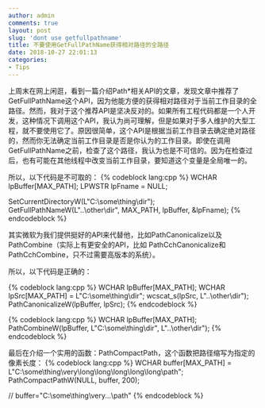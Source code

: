 ```yaml
---
author: admin
comments: true
layout: post
slug: 'dont use getfullpathname'
title: 不要使用GetFullPathName获得相对路径的全路径
date: 2018-10-27 22:01:13
categories:
- Tips
---
```


上周末在网上闲逛，看到一篇介绍Path*相关API的文章，发现文章中推荐了GetFullPathName这个API，因为他能方便的获得相对路径对于当前工作目录的全路径。然而，我对于这个推荐API是坚决反对的。如果所有工程代码都是一个人开发，这种情况下调用这个API，我认为尚可理解，但是如果对于多人维护的大型工程，就不要使用它了。原因很简单，这个API是根据当前工作目录去确定绝对路径的，然而你无法确定当前工作目录是否是你认为的工作目录。即使在调用GetFullPathName之前，检查了这个路径，我认为也是不可信的。因为在检查过后，也有可能在其他线程中改变当前工作目录，要知道这个变量是全局唯一的。  

所以，以下代码是不可取的：
{% codeblock lang:cpp %}
WCHAR lpBuffer[MAX_PATH];
LPWSTR lpFname = NULL;

SetCurrentDirectoryW(L"C:\\some\\thing\\dir");
GetFullPathNameW(L"..\\other\\dir", MAX_PATH, lpBuffer, &lpFname);
{% endcodeblock %}

其实微软为我们提供挺好的API来代替他，比如PathCanonicalize以及PathCombine（实际上有更安全的API，比如 PathCchCanonicalize和PathCchCombine，只不过需要高版本的系统）。

所以，以下代码是正确的：

{% codeblock lang:cpp %}
WCHAR lpBuffer[MAX_PATH];
WCHAR lpSrc[MAX_PATH] = L"C:\\some\\thing\\dir";
wcscat_s(lpSrc, L"..\\other\\dir");
PathCanonicalizeW(lpBuffer, lpSrc);
{% endcodeblock %}

{% codeblock lang:cpp %}
WCHAR lpBuffer[MAX_PATH];
PathCombineW(lpBuffer, L"C:\\some\\thing\\dir", L"..\\other\\dir");
{% endcodeblock %}

最后在介绍一个实用的函数：PathCompactPath，这个函数把路径缩写为指定的像素长度：
{% codeblock lang:cpp %}
WCHAR buffer[MAX_PATH] = L"C:\\some\\thing\\very\\long\\long\\long\\long\\long\\path";
PathCompactPathW(NULL, buffer, 200);

// buffer="C:\some\thing\very...\path"
{% endcodeblock %}